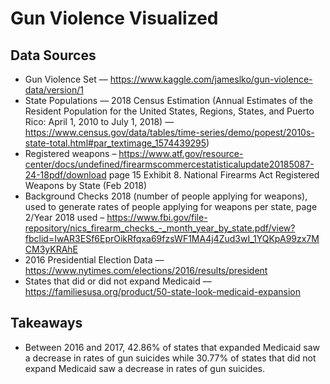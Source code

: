 # Gun Violence Visualized

## Data Sources
* Gun Violence Set –– https://www.kaggle.com/jameslko/gun-violence-data/version/1 
* State Populations ––  2018 Census Estimation (Annual Estimates of the Resident Population for the United States, Regions, States, and Puerto Rico: April 1, 2010 to July 1, 2018) — https://www.census.gov/data/tables/time-series/demo/popest/2010s-state-total.html#par_textimage_1574439295)
* Registered weapons – https://www.atf.gov/resource-center/docs/undefined/firearmscommercestatisticalupdate20185087-24-18pdf/download page 15 Exhibit 8. National Firearms Act Registered Weapons by State (Feb 2018) 
* Background Checks 2018 (number of people applying for weapons), used to generate rates of people applying for weapons per state, page 2/Year 2018 used – https://www.fbi.gov/file-repository/nics_firearm_checks_-_month_year_by_state.pdf/view?fbclid=IwAR3ESf6EprOikRfqxa69fzsWF1MA4j4Zud3wI_1YQKpA99zx7MCM3yKRAhE
* 2016 Presidential Election Data –– https://www.nytimes.com/elections/2016/results/president
* States that did or did not expand Medicaid –– https://familiesusa.org/product/50-state-look-medicaid-expansion

## Takeaways
* Between 2016 and 2017, 42.86% of states that expanded Medicaid saw a decrease in rates of gun suicides while 30.77% of states that did not expand Medicaid saw a decrease in rates of gun suicides.
